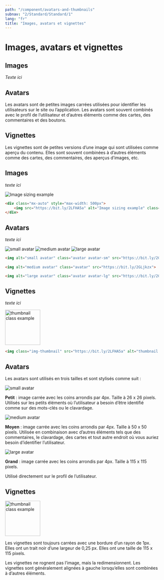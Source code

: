 ```yaml
---
path: "/component/avatars-and-thumbnails"
subnav: "2/Standard/Standard/1"
lang: "fr"
title: "Images, avatars et vignettes"
---
```


<helmet>
<title> Images, avatars et vignettes - Système de conception Aurora </title>
</helmet>

# Images, avatars et vignettes


## Images

*Texte ici*

## Avatars

Les avatars sont de petites images carrées utilisées pour identifier les utilisateurs sur le site ou l’application. Les avatars sont souvent combinés avec le profil de l’utilisateur et d’autres éléments comme des cartes, des commentaires et des boutons.

## Vignettes

Les vignettes sont de petites versions d’une image qui sont utilisées comme aperçu du contenu. Elles sont souvent combinées à d’autres éléments comme des cartes, des commentaires, des aperçus d’images, etc.

<documentationtabs remove="react">
      <doctabpanel type="html">
          
## Images

*texte ici*

<div class="mx-auto" style="max-width: 500px"> 
    <img src="https://bit.ly/2LFHA5a" alt="Image sizing example" class="img-fluid mx-auto">
</div>

```html
<div class="mx-auto" style="max-width: 500px"> 
    <img src="https://bit.ly/2LFHA5a" alt="Image sizing example" class="img-fluid">
</div>
```
        
## Avatars

*texte ici*

<img alt="small avatar" class="avatar avatar-sm" src="https://bit.ly/2GLjkzx">

<img alt="medium avatar" class="avatar" src="https://bit.ly/2GLjkzx">

<img alt="large avatar" class="avatar avatar-lg" src="https://bit.ly/2GLjkzx">

```html 
<img alt="small avatar" class="avatar avatar-sm" src="https://bit.ly/2GLjkzx">
    
<img alt="medium avatar" class="avatar" src="https://bit.ly/2GLjkzx">

<img alt="large avatar" class="avatar avatar-lg" src="https://bit.ly/2GLjkzx">
```

## Vignettes

*texte ici*

<img src="https://bit.ly/2LFHA5a" alt="thumbnail class example" class="img-thumbnail" style="width: 115px; height: 115px;">

```html
<img class="img-thumbnail" src="https://bit.ly/2LFHA5a" alt="thumbnail class example"  style="width: 115px; height: 115px;">
```

</doctabpanel>
    <doctabpanel type="design">
          

## Avatars

Les avatars sont utilisés en trois tailles et sont stylisés comme suit :

<img alt="small avatar" class="avatar avatar-sm" src="https://bit.ly/2GLjkzx">

**Petit** : image carrée avec les coins arrondis par 4px. Taille à 26 x 26 pixels.
Utilisés sur les petits éléments où l’utilisateur a besoin d’être identifié comme sur des mots-clés ou le clavardage.

<img alt="medium avatar" class="avatar" src="https://bit.ly/2GLjkzx">

**Moyen** : image carrée avec les coins arrondis par 4px. Taille à 50 x 50 pixels.
Utilisée en combinaison avec d’autres éléments tels que des commentaires, le clavardage, des cartes et tout autre endroit où vous auriez besoin d’identifier l’utilisateur.

<img alt="large avatar" class="avatar avatar-lg" src="https://bit.ly/2GLjkzx">

**Grand** : image carrée avec les coins arrondis par 4px. Taille à 115 x 115 pixels.

Utilisé directement sur le profil de l’utilisateur.


## Vignettes

<img src="https://bit.ly/2LFHA5a" alt="thumbnail class example" class="img-thumbnail" style="width: 115px; height: 115px;">

Les vignettes sont toujours carrées avec une bordure d’un rayon de 1px. Elles ont un trait noir d’une largeur de 0,25 px. Elles ont une taille de 115 x 115 pixels.

Les vignettes ne rognent pas l’image, mais la redimensionnent. Les vignettes sont généralement alignées à gauche lorsqu’elles sont combinées à d’autres éléments.

</doctabpanel>
    </documentationtabs>

